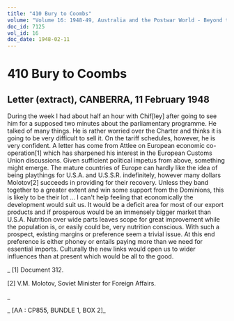 ```yaml
---
title: "410 Bury to Coombs"
volume: "Volume 16: 1948-49, Australia and the Postwar World - Beyond the Region"
doc_id: 7125
vol_id: 16
doc_date: 1948-02-11
---
```


# 410 Bury to Coombs

## Letter (extract), CANBERRA, 11 February 1948

During the week I had about half an hour with Chif[ley] after going to see him for a supposed two minutes about the parliamentary programme. He talked of many things. He is rather worried over the Charter and thinks it is going to be very difficult to sell it. On the tariff schedules, however, he is very confident. A letter has come from Attlee on European economic co-operation[1] which has sharpened his interest in the European Customs Union discussions. Given sufficient political impetus from above, something might emerge. The mature countries of Europe can hardly like the idea of being playthings for U.S.A. and U.S.S.R. indefinitely, however many dollars Molotov[2] succeeds in providing for their recovery. Unless they band together to a greater extent and win some support from the Dominions, this is likely to be their lot ... I can't help feeling that economically the development would suit us. It would be a deficit area for most of our export products and if prosperous would be an immensely bigger market than U.S.A. Nutrition over wide parts leaves scope for great improvement while the population is, or easily could be, very nutrition conscious. With such a prospect, existing margins or preference seem a trivial issue. At this end preference is either phoney or entails paying more than we need for essential imports. Culturally the new links would open us to wider influences than at present which would be all to the good.

_ [1] Document 312.

[2] V.M. Molotov, Soviet Minister for Foreign Affairs.

_

_ [AA : CP855, BUNDLE 1, BOX 2]_
